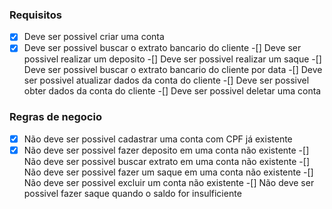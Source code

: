 ### Requisitos

-[x] Deve ser possivel criar uma conta
-[x] Deve ser possivel buscar o extrato bancario do cliente
-[] Deve ser possivel realizar um deposito
-[] Deve ser possivel realizar um saque
-[] Deve ser possivel buscar o extrato bancario do cliente por data
-[] Deve ser possivel atualizar dados da conta do cliente
-[] Deve ser possivel obter dados da conta do cliente
-[] Deve ser possivel deletar uma conta

### Regras de negocio

-[x] Não deve ser possivel cadastrar uma conta com CPF já existente
-[x] Não deve ser possivel fazer deposito em uma conta não existente
-[] Não deve ser possivel buscar extrato em uma conta não existente
-[] Não deve ser possivel fazer um saque em uma conta não existente
-[] Não deve ser possivel excluir um conta não existente
-[] Não deve ser possivel fazer saque quando o saldo for insulficiente